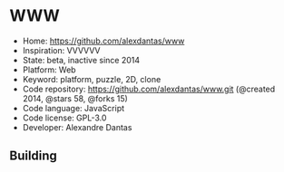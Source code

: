# WWW

- Home: https://github.com/alexdantas/www
- Inspiration: VVVVVV
- State: beta, inactive since 2014
- Platform: Web
- Keyword: platform, puzzle, 2D, clone
- Code repository: https://github.com/alexdantas/www.git (@created 2014, @stars 58, @forks 15)
- Code language: JavaScript
- Code license: GPL-3.0
- Developer: Alexandre Dantas

## Building
